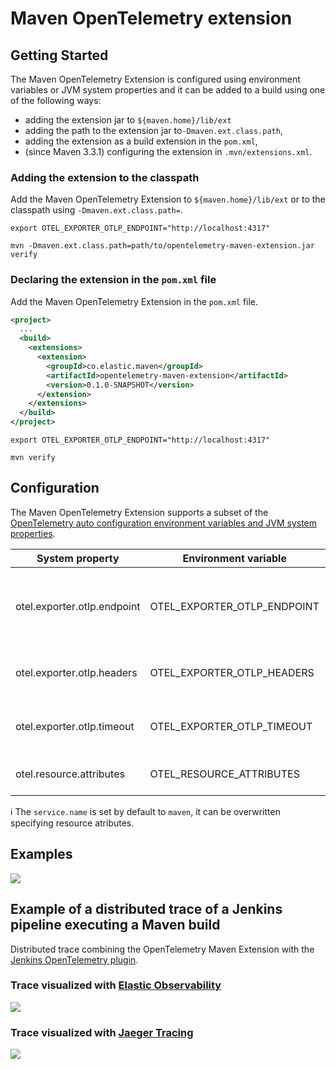 # Maven OpenTelemetry extension

## Getting Started

The Maven OpenTelemetry Extension is configured using environment variables or JVM system properties and it can be added to a build using one of the following ways:
* adding the extension jar to `${maven.home}/lib/ext`
* adding the path to the extension jar to`-Dmaven.ext.class.path`,
* adding the extension as a build extension in the `pom.xml`,
* (since Maven 3.3.1) configuring the extension in `.mvn/extensions.xml`.


### Adding the extension to the classpath

Add the Maven OpenTelemetry Extension to `${maven.home}/lib/ext` or to the classpath using `-Dmaven.ext.class.path=`.

```
export OTEL_EXPORTER_OTLP_ENDPOINT="http://localhost:4317"

mvn -Dmaven.ext.class.path=path/to/opentelemetry-maven-extension.jar verify
```

### Declaring the extension in the `pom.xml` file

Add the Maven OpenTelemetry Extension in the `pom.xml` file.

```xml
<project>
  ...
  <build>
    <extensions>
      <extension>
        <groupId>co.elastic.maven</groupId>
        <artifactId>opentelemetry-maven-extension</artifactId>
        <version>0.1.0-SNAPSHOT</version>
      </extension>
    </extensions>
  </build>
</project>
```

```
export OTEL_EXPORTER_OTLP_ENDPOINT="http://localhost:4317"

mvn verify
```

## Configuration

The Maven OpenTelemetry Extension supports a subset of the [OpenTelemetry auto configuration environment variables and JVM system properties](https://github.com/open-telemetry/opentelemetry-java/tree/main/sdk-extensions/autoconfigure).

| System property              | Environment variable        | Description                                                               |
|------------------------------|-----------------------------|---------------------------------------------------------------------------|
| otel.exporter.otlp.endpoint  | OTEL_EXPORTER_OTLP_ENDPOINT | The OTLP traces and metrics endpoint to connect to. Must be a URL with a scheme of either `http` or `https` based on the use of TLS. Example `http://localhost:4317`.            |
| otel.exporter.otlp.headers   | OTEL_EXPORTER_OTLP_HEADERS  | Key-value pairs separated by commas to pass as request headers on OTLP trace and metrics requests.        |
| otel.exporter.otlp.timeout   | OTEL_EXPORTER_OTLP_TIMEOUT  | The maximum waiting time, in milliseconds, allowed to send each OTLP trace and metric batch. Default is `10000`.  |
| otel.resource.attributes | OTEL_RESOURCE_ATTRIBUTES | Specify resource attributes in the following format: key1=val1,key2=val2,key3=val3 |


ℹ️ The `service.name` is set by default to `maven`, it can be overwritten specifying resource atributes.


## Examples

![](https://github.com/cyrille-leclerc/maven-opentelemetry-extension/raw/main/docs/images/maven-execution-trace-jaeger.png)



## Example of a distributed trace of a Jenkins pipeline executing a Maven build

Distributed trace combining the OpenTelemetry Maven Extension with the [Jenkins OpenTelemetry plugin](https://plugins.jenkins.io/opentelemetry/).

### Trace visualized with [Elastic Observability](https://www.elastic.co/observability)

![](https://raw.githubusercontent.com/cyrille-leclerc/opentelemetry-maven-extension/main/docs/images/jenkins-maven-execution-trace-elastic.png)

### Trace visualized with [Jaeger Tracing](https://www.jaegertracing.io/)

![](https://raw.githubusercontent.com/cyrille-leclerc/opentelemetry-maven-extension/main/docs/images/jenkins-maven-execution-trace-jaeger.png)
